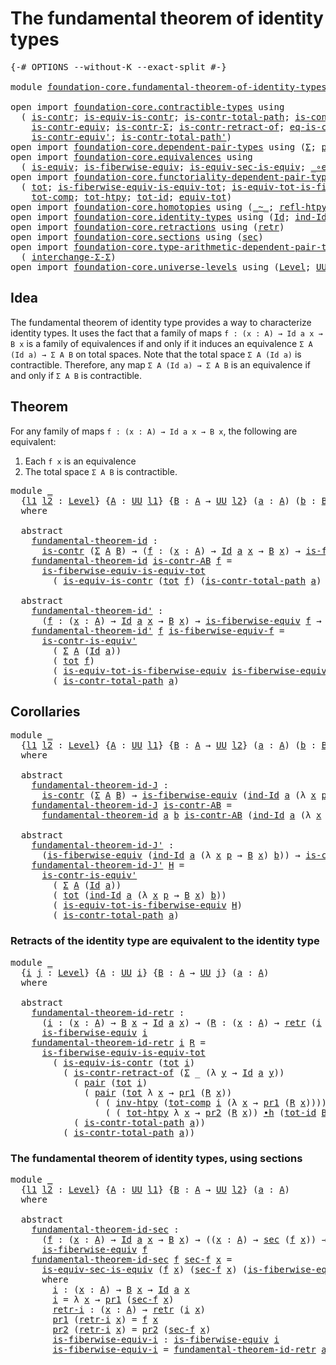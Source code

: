 # The fundamental theorem of identity types

<pre class="Agda"><a id="54" class="Symbol">{-#</a> <a id="58" class="Keyword">OPTIONS</a> <a id="66" class="Pragma">--without-K</a> <a id="78" class="Pragma">--exact-split</a> <a id="92" class="Symbol">#-}</a>

<a id="97" class="Keyword">module</a> <a id="104" href="foundation-core.fundamental-theorem-of-identity-types.html" class="Module">foundation-core.fundamental-theorem-of-identity-types</a> <a id="158" class="Keyword">where</a>

<a id="165" class="Keyword">open</a> <a id="170" class="Keyword">import</a> <a id="177" href="foundation-core.contractible-types.html" class="Module">foundation-core.contractible-types</a> <a id="212" class="Keyword">using</a>
  <a id="220" class="Symbol">(</a> <a id="222" href="foundation-core.contractible-types.html#992" class="Function">is-contr</a><a id="230" class="Symbol">;</a> <a id="232" href="foundation-core.contractible-types.html#4040" class="Function">is-equiv-is-contr</a><a id="249" class="Symbol">;</a> <a id="251" href="foundation-core.contractible-types.html#2037" class="Function">is-contr-total-path</a><a id="270" class="Symbol">;</a> <a id="272" href="foundation-core.contractible-types.html#3528" class="Function">is-contr-is-equiv&#39;</a><a id="290" class="Symbol">;</a>
    <a id="296" href="foundation-core.contractible-types.html#3297" class="Function">is-contr-equiv</a><a id="310" class="Symbol">;</a> <a id="312" href="foundation-core.contractible-types.html#6252" class="Function">is-contr-Σ</a><a id="322" class="Symbol">;</a> <a id="324" href="foundation-core.contractible-types.html#2619" class="Function">is-contr-retract-of</a><a id="343" class="Symbol">;</a> <a id="345" href="foundation-core.contractible-types.html#1299" class="Function">eq-is-contr</a><a id="356" class="Symbol">;</a>
    <a id="362" href="foundation-core.contractible-types.html#3806" class="Function">is-contr-equiv&#39;</a><a id="377" class="Symbol">;</a> <a id="379" href="foundation-core.contractible-types.html#2256" class="Function">is-contr-total-path&#39;</a><a id="399" class="Symbol">)</a>
<a id="401" class="Keyword">open</a> <a id="406" class="Keyword">import</a> <a id="413" href="foundation-core.dependent-pair-types.html" class="Module">foundation-core.dependent-pair-types</a> <a id="450" class="Keyword">using</a> <a id="456" class="Symbol">(</a><a id="457" href="foundation-core.dependent-pair-types.html#502" class="Record">Σ</a><a id="458" class="Symbol">;</a> <a id="460" href="foundation-core.dependent-pair-types.html#575" class="InductiveConstructor">pair</a><a id="464" class="Symbol">;</a> <a id="466" href="foundation-core.dependent-pair-types.html#592" class="Field">pr1</a><a id="469" class="Symbol">;</a> <a id="471" href="foundation-core.dependent-pair-types.html#604" class="Field">pr2</a><a id="474" class="Symbol">)</a>
<a id="476" class="Keyword">open</a> <a id="481" class="Keyword">import</a> <a id="488" href="foundation-core.equivalences.html" class="Module">foundation-core.equivalences</a> <a id="517" class="Keyword">using</a>
  <a id="525" class="Symbol">(</a> <a id="527" href="foundation-core.equivalences.html#1542" class="Function">is-equiv</a><a id="535" class="Symbol">;</a> <a id="537" href="foundation-core.equivalences.html#2081" class="Function">is-fiberwise-equiv</a><a id="555" class="Symbol">;</a> <a id="557" href="foundation-core.equivalences.html#12333" class="Function">is-equiv-sec-is-equiv</a><a id="578" class="Symbol">;</a> <a id="580" href="foundation-core.equivalences.html#7855" class="Function Operator">_∘e_</a><a id="584" class="Symbol">)</a>
<a id="586" class="Keyword">open</a> <a id="591" class="Keyword">import</a> <a id="598" href="foundation-core.functoriality-dependent-pair-types.html" class="Module">foundation-core.functoriality-dependent-pair-types</a> <a id="649" class="Keyword">using</a>
  <a id="657" class="Symbol">(</a> <a id="659" href="foundation-core.functoriality-dependent-pair-types.html#1881" class="Function">tot</a><a id="662" class="Symbol">;</a> <a id="664" href="foundation-core.functoriality-dependent-pair-types.html#6256" class="Function">is-fiberwise-equiv-is-equiv-tot</a><a id="695" class="Symbol">;</a> <a id="697" href="foundation-core.functoriality-dependent-pair-types.html#5869" class="Function">is-equiv-tot-is-fiberwise-equiv</a><a id="728" class="Symbol">;</a>
    <a id="734" href="foundation-core.functoriality-dependent-pair-types.html#3213" class="Function">tot-comp</a><a id="742" class="Symbol">;</a> <a id="744" href="foundation-core.functoriality-dependent-pair-types.html#2789" class="Function">tot-htpy</a><a id="752" class="Symbol">;</a> <a id="754" href="foundation-core.functoriality-dependent-pair-types.html#3042" class="Function">tot-id</a><a id="760" class="Symbol">;</a> <a id="762" href="foundation-core.functoriality-dependent-pair-types.html#6804" class="Function">equiv-tot</a><a id="771" class="Symbol">)</a>
<a id="773" class="Keyword">open</a> <a id="778" class="Keyword">import</a> <a id="785" href="foundation-core.homotopies.html" class="Module">foundation-core.homotopies</a> <a id="812" class="Keyword">using</a> <a id="818" class="Symbol">(</a><a id="819" href="foundation-core.homotopies.html#545" class="Function Operator">_~_</a><a id="822" class="Symbol">;</a> <a id="824" href="foundation-core.homotopies.html#710" class="Function">refl-htpy</a><a id="833" class="Symbol">;</a> <a id="835" href="foundation-core.homotopies.html#967" class="Function">inv-htpy</a><a id="843" class="Symbol">;</a> <a id="845" href="foundation-core.homotopies.html#1136" class="Function Operator">_∙h_</a><a id="849" class="Symbol">)</a>
<a id="851" class="Keyword">open</a> <a id="856" class="Keyword">import</a> <a id="863" href="foundation-core.identity-types.html" class="Module">foundation-core.identity-types</a> <a id="894" class="Keyword">using</a> <a id="900" class="Symbol">(</a><a id="901" href="foundation-core.identity-types.html#1754" class="Datatype">Id</a><a id="903" class="Symbol">;</a> <a id="905" href="foundation-core.identity-types.html#2154" class="Function">ind-Id</a><a id="911" class="Symbol">;</a> <a id="913" href="foundation-core.identity-types.html#2716" class="Function">inv</a><a id="916" class="Symbol">;</a> <a id="918" href="foundation-core.identity-types.html#2412" class="Function Operator">_∙_</a><a id="921" class="Symbol">)</a>
<a id="923" class="Keyword">open</a> <a id="928" class="Keyword">import</a> <a id="935" href="foundation-core.retractions.html" class="Module">foundation-core.retractions</a> <a id="963" class="Keyword">using</a> <a id="969" class="Symbol">(</a><a id="970" href="foundation-core.retractions.html#593" class="Function">retr</a><a id="974" class="Symbol">)</a>
<a id="976" class="Keyword">open</a> <a id="981" class="Keyword">import</a> <a id="988" href="foundation-core.sections.html" class="Module">foundation-core.sections</a> <a id="1013" class="Keyword">using</a> <a id="1019" class="Symbol">(</a><a id="1020" href="foundation-core.sections.html#521" class="Function">sec</a><a id="1023" class="Symbol">)</a>
<a id="1025" class="Keyword">open</a> <a id="1030" class="Keyword">import</a> <a id="1037" href="foundation-core.type-arithmetic-dependent-pair-types.html" class="Module">foundation-core.type-arithmetic-dependent-pair-types</a> <a id="1090" class="Keyword">using</a>
  <a id="1098" class="Symbol">(</a> <a id="1100" href="foundation-core.type-arithmetic-dependent-pair-types.html#8847" class="Function">interchange-Σ-Σ</a><a id="1115" class="Symbol">)</a>
<a id="1117" class="Keyword">open</a> <a id="1122" class="Keyword">import</a> <a id="1129" href="foundation-core.universe-levels.html" class="Module">foundation-core.universe-levels</a> <a id="1161" class="Keyword">using</a> <a id="1167" class="Symbol">(</a><a id="1168" href="Agda.Primitive.html#597" class="Postulate">Level</a><a id="1173" class="Symbol">;</a> <a id="1175" href="foundation-core.universe-levels.html#222" class="Primitive">UU</a><a id="1177" class="Symbol">)</a>
</pre>
## Idea

The fundamental theorem of identity type provides a way to characterize identity types. It uses the fact that a family of maps `f : (x : A) → Id a x → B x` is a family of equivalences if and only if it induces an equivalence `Σ A (Id a) → Σ A B` on total spaces. Note that the total space `Σ A (Id a)` is contractible. Therefore, any map `Σ A (Id a) → Σ A B` is an equivalence if and only if `Σ A B` is contractible.

## Theorem

For any family of maps `f : (x : A) → Id a x → B x`, the following are equivalent:
1. Each `f x` is an equivalence
2. The total space `Σ A B` is contractible.

<pre class="Agda"><a id="1791" class="Keyword">module</a> <a id="1798" href="foundation-core.fundamental-theorem-of-identity-types.html#1798" class="Module">_</a>
  <a id="1802" class="Symbol">{</a><a id="1803" href="foundation-core.fundamental-theorem-of-identity-types.html#1803" class="Bound">l1</a> <a id="1806" href="foundation-core.fundamental-theorem-of-identity-types.html#1806" class="Bound">l2</a> <a id="1809" class="Symbol">:</a> <a id="1811" href="Agda.Primitive.html#597" class="Postulate">Level</a><a id="1816" class="Symbol">}</a> <a id="1818" class="Symbol">{</a><a id="1819" href="foundation-core.fundamental-theorem-of-identity-types.html#1819" class="Bound">A</a> <a id="1821" class="Symbol">:</a> <a id="1823" href="foundation-core.universe-levels.html#222" class="Primitive">UU</a> <a id="1826" href="foundation-core.fundamental-theorem-of-identity-types.html#1803" class="Bound">l1</a><a id="1828" class="Symbol">}</a> <a id="1830" class="Symbol">{</a><a id="1831" href="foundation-core.fundamental-theorem-of-identity-types.html#1831" class="Bound">B</a> <a id="1833" class="Symbol">:</a> <a id="1835" href="foundation-core.fundamental-theorem-of-identity-types.html#1819" class="Bound">A</a> <a id="1837" class="Symbol">→</a> <a id="1839" href="foundation-core.universe-levels.html#222" class="Primitive">UU</a> <a id="1842" href="foundation-core.fundamental-theorem-of-identity-types.html#1806" class="Bound">l2</a><a id="1844" class="Symbol">}</a> <a id="1846" class="Symbol">(</a><a id="1847" href="foundation-core.fundamental-theorem-of-identity-types.html#1847" class="Bound">a</a> <a id="1849" class="Symbol">:</a> <a id="1851" href="foundation-core.fundamental-theorem-of-identity-types.html#1819" class="Bound">A</a><a id="1852" class="Symbol">)</a> <a id="1854" class="Symbol">(</a><a id="1855" href="foundation-core.fundamental-theorem-of-identity-types.html#1855" class="Bound">b</a> <a id="1857" class="Symbol">:</a> <a id="1859" href="foundation-core.fundamental-theorem-of-identity-types.html#1831" class="Bound">B</a> <a id="1861" href="foundation-core.fundamental-theorem-of-identity-types.html#1847" class="Bound">a</a><a id="1862" class="Symbol">)</a>
  <a id="1866" class="Keyword">where</a>

  <a id="1875" class="Keyword">abstract</a>
    <a id="1888" href="foundation-core.fundamental-theorem-of-identity-types.html#1888" class="Function">fundamental-theorem-id</a> <a id="1911" class="Symbol">:</a>
      <a id="1919" href="foundation-core.contractible-types.html#992" class="Function">is-contr</a> <a id="1928" class="Symbol">(</a><a id="1929" href="foundation-core.dependent-pair-types.html#502" class="Record">Σ</a> <a id="1931" href="foundation-core.fundamental-theorem-of-identity-types.html#1819" class="Bound">A</a> <a id="1933" href="foundation-core.fundamental-theorem-of-identity-types.html#1831" class="Bound">B</a><a id="1934" class="Symbol">)</a> <a id="1936" class="Symbol">→</a> <a id="1938" class="Symbol">(</a><a id="1939" href="foundation-core.fundamental-theorem-of-identity-types.html#1939" class="Bound">f</a> <a id="1941" class="Symbol">:</a> <a id="1943" class="Symbol">(</a><a id="1944" href="foundation-core.fundamental-theorem-of-identity-types.html#1944" class="Bound">x</a> <a id="1946" class="Symbol">:</a> <a id="1948" href="foundation-core.fundamental-theorem-of-identity-types.html#1819" class="Bound">A</a><a id="1949" class="Symbol">)</a> <a id="1951" class="Symbol">→</a> <a id="1953" href="foundation-core.identity-types.html#1754" class="Datatype">Id</a> <a id="1956" href="foundation-core.fundamental-theorem-of-identity-types.html#1847" class="Bound">a</a> <a id="1958" href="foundation-core.fundamental-theorem-of-identity-types.html#1944" class="Bound">x</a> <a id="1960" class="Symbol">→</a> <a id="1962" href="foundation-core.fundamental-theorem-of-identity-types.html#1831" class="Bound">B</a> <a id="1964" href="foundation-core.fundamental-theorem-of-identity-types.html#1944" class="Bound">x</a><a id="1965" class="Symbol">)</a> <a id="1967" class="Symbol">→</a> <a id="1969" href="foundation-core.equivalences.html#2081" class="Function">is-fiberwise-equiv</a> <a id="1988" href="foundation-core.fundamental-theorem-of-identity-types.html#1939" class="Bound">f</a>
    <a id="1994" href="foundation-core.fundamental-theorem-of-identity-types.html#1888" class="Function">fundamental-theorem-id</a> <a id="2017" href="foundation-core.fundamental-theorem-of-identity-types.html#2017" class="Bound">is-contr-AB</a> <a id="2029" href="foundation-core.fundamental-theorem-of-identity-types.html#2029" class="Bound">f</a> <a id="2031" class="Symbol">=</a>
      <a id="2039" href="foundation-core.functoriality-dependent-pair-types.html#6256" class="Function">is-fiberwise-equiv-is-equiv-tot</a>
        <a id="2079" class="Symbol">(</a> <a id="2081" href="foundation-core.contractible-types.html#4040" class="Function">is-equiv-is-contr</a> <a id="2099" class="Symbol">(</a><a id="2100" href="foundation-core.functoriality-dependent-pair-types.html#1881" class="Function">tot</a> <a id="2104" href="foundation-core.fundamental-theorem-of-identity-types.html#2029" class="Bound">f</a><a id="2105" class="Symbol">)</a> <a id="2107" class="Symbol">(</a><a id="2108" href="foundation-core.contractible-types.html#2037" class="Function">is-contr-total-path</a> <a id="2128" href="foundation-core.fundamental-theorem-of-identity-types.html#1847" class="Bound">a</a><a id="2129" class="Symbol">)</a> <a id="2131" href="foundation-core.fundamental-theorem-of-identity-types.html#2017" class="Bound">is-contr-AB</a><a id="2142" class="Symbol">)</a>

  <a id="2147" class="Keyword">abstract</a>
    <a id="2160" href="foundation-core.fundamental-theorem-of-identity-types.html#2160" class="Function">fundamental-theorem-id&#39;</a> <a id="2184" class="Symbol">:</a>
      <a id="2192" class="Symbol">(</a><a id="2193" href="foundation-core.fundamental-theorem-of-identity-types.html#2193" class="Bound">f</a> <a id="2195" class="Symbol">:</a> <a id="2197" class="Symbol">(</a><a id="2198" href="foundation-core.fundamental-theorem-of-identity-types.html#2198" class="Bound">x</a> <a id="2200" class="Symbol">:</a> <a id="2202" href="foundation-core.fundamental-theorem-of-identity-types.html#1819" class="Bound">A</a><a id="2203" class="Symbol">)</a> <a id="2205" class="Symbol">→</a> <a id="2207" href="foundation-core.identity-types.html#1754" class="Datatype">Id</a> <a id="2210" href="foundation-core.fundamental-theorem-of-identity-types.html#1847" class="Bound">a</a> <a id="2212" href="foundation-core.fundamental-theorem-of-identity-types.html#2198" class="Bound">x</a> <a id="2214" class="Symbol">→</a> <a id="2216" href="foundation-core.fundamental-theorem-of-identity-types.html#1831" class="Bound">B</a> <a id="2218" href="foundation-core.fundamental-theorem-of-identity-types.html#2198" class="Bound">x</a><a id="2219" class="Symbol">)</a> <a id="2221" class="Symbol">→</a> <a id="2223" href="foundation-core.equivalences.html#2081" class="Function">is-fiberwise-equiv</a> <a id="2242" href="foundation-core.fundamental-theorem-of-identity-types.html#2193" class="Bound">f</a> <a id="2244" class="Symbol">→</a> <a id="2246" href="foundation-core.contractible-types.html#992" class="Function">is-contr</a> <a id="2255" class="Symbol">(</a><a id="2256" href="foundation-core.dependent-pair-types.html#502" class="Record">Σ</a> <a id="2258" href="foundation-core.fundamental-theorem-of-identity-types.html#1819" class="Bound">A</a> <a id="2260" href="foundation-core.fundamental-theorem-of-identity-types.html#1831" class="Bound">B</a><a id="2261" class="Symbol">)</a>
    <a id="2267" href="foundation-core.fundamental-theorem-of-identity-types.html#2160" class="Function">fundamental-theorem-id&#39;</a> <a id="2291" href="foundation-core.fundamental-theorem-of-identity-types.html#2291" class="Bound">f</a> <a id="2293" href="foundation-core.fundamental-theorem-of-identity-types.html#2293" class="Bound">is-fiberwise-equiv-f</a> <a id="2314" class="Symbol">=</a>
      <a id="2322" href="foundation-core.contractible-types.html#3528" class="Function">is-contr-is-equiv&#39;</a>
        <a id="2349" class="Symbol">(</a> <a id="2351" href="foundation-core.dependent-pair-types.html#502" class="Record">Σ</a> <a id="2353" href="foundation-core.fundamental-theorem-of-identity-types.html#1819" class="Bound">A</a> <a id="2355" class="Symbol">(</a><a id="2356" href="foundation-core.identity-types.html#1754" class="Datatype">Id</a> <a id="2359" href="foundation-core.fundamental-theorem-of-identity-types.html#1847" class="Bound">a</a><a id="2360" class="Symbol">))</a>
        <a id="2371" class="Symbol">(</a> <a id="2373" href="foundation-core.functoriality-dependent-pair-types.html#1881" class="Function">tot</a> <a id="2377" href="foundation-core.fundamental-theorem-of-identity-types.html#2291" class="Bound">f</a><a id="2378" class="Symbol">)</a>
        <a id="2388" class="Symbol">(</a> <a id="2390" href="foundation-core.functoriality-dependent-pair-types.html#5869" class="Function">is-equiv-tot-is-fiberwise-equiv</a> <a id="2422" href="foundation-core.fundamental-theorem-of-identity-types.html#2293" class="Bound">is-fiberwise-equiv-f</a><a id="2442" class="Symbol">)</a>
        <a id="2452" class="Symbol">(</a> <a id="2454" href="foundation-core.contractible-types.html#2037" class="Function">is-contr-total-path</a> <a id="2474" href="foundation-core.fundamental-theorem-of-identity-types.html#1847" class="Bound">a</a><a id="2475" class="Symbol">)</a>
</pre>
## Corollaries

<pre class="Agda"><a id="2506" class="Keyword">module</a> <a id="2513" href="foundation-core.fundamental-theorem-of-identity-types.html#2513" class="Module">_</a>
  <a id="2517" class="Symbol">{</a><a id="2518" href="foundation-core.fundamental-theorem-of-identity-types.html#2518" class="Bound">l1</a> <a id="2521" href="foundation-core.fundamental-theorem-of-identity-types.html#2521" class="Bound">l2</a> <a id="2524" class="Symbol">:</a> <a id="2526" href="Agda.Primitive.html#597" class="Postulate">Level</a><a id="2531" class="Symbol">}</a> <a id="2533" class="Symbol">{</a><a id="2534" href="foundation-core.fundamental-theorem-of-identity-types.html#2534" class="Bound">A</a> <a id="2536" class="Symbol">:</a> <a id="2538" href="foundation-core.universe-levels.html#222" class="Primitive">UU</a> <a id="2541" href="foundation-core.fundamental-theorem-of-identity-types.html#2518" class="Bound">l1</a><a id="2543" class="Symbol">}</a> <a id="2545" class="Symbol">{</a><a id="2546" href="foundation-core.fundamental-theorem-of-identity-types.html#2546" class="Bound">B</a> <a id="2548" class="Symbol">:</a> <a id="2550" href="foundation-core.fundamental-theorem-of-identity-types.html#2534" class="Bound">A</a> <a id="2552" class="Symbol">→</a> <a id="2554" href="foundation-core.universe-levels.html#222" class="Primitive">UU</a> <a id="2557" href="foundation-core.fundamental-theorem-of-identity-types.html#2521" class="Bound">l2</a><a id="2559" class="Symbol">}</a> <a id="2561" class="Symbol">(</a><a id="2562" href="foundation-core.fundamental-theorem-of-identity-types.html#2562" class="Bound">a</a> <a id="2564" class="Symbol">:</a> <a id="2566" href="foundation-core.fundamental-theorem-of-identity-types.html#2534" class="Bound">A</a><a id="2567" class="Symbol">)</a> <a id="2569" class="Symbol">(</a><a id="2570" href="foundation-core.fundamental-theorem-of-identity-types.html#2570" class="Bound">b</a> <a id="2572" class="Symbol">:</a> <a id="2574" href="foundation-core.fundamental-theorem-of-identity-types.html#2546" class="Bound">B</a> <a id="2576" href="foundation-core.fundamental-theorem-of-identity-types.html#2562" class="Bound">a</a><a id="2577" class="Symbol">)</a>
  <a id="2581" class="Keyword">where</a>
  
  <a id="2592" class="Keyword">abstract</a> 
    <a id="2606" href="foundation-core.fundamental-theorem-of-identity-types.html#2606" class="Function">fundamental-theorem-id-J</a> <a id="2631" class="Symbol">:</a>
      <a id="2639" href="foundation-core.contractible-types.html#992" class="Function">is-contr</a> <a id="2648" class="Symbol">(</a><a id="2649" href="foundation-core.dependent-pair-types.html#502" class="Record">Σ</a> <a id="2651" href="foundation-core.fundamental-theorem-of-identity-types.html#2534" class="Bound">A</a> <a id="2653" href="foundation-core.fundamental-theorem-of-identity-types.html#2546" class="Bound">B</a><a id="2654" class="Symbol">)</a> <a id="2656" class="Symbol">→</a> <a id="2658" href="foundation-core.equivalences.html#2081" class="Function">is-fiberwise-equiv</a> <a id="2677" class="Symbol">(</a><a id="2678" href="foundation-core.identity-types.html#2154" class="Function">ind-Id</a> <a id="2685" href="foundation-core.fundamental-theorem-of-identity-types.html#2562" class="Bound">a</a> <a id="2687" class="Symbol">(λ</a> <a id="2690" href="foundation-core.fundamental-theorem-of-identity-types.html#2690" class="Bound">x</a> <a id="2692" href="foundation-core.fundamental-theorem-of-identity-types.html#2692" class="Bound">p</a> <a id="2694" class="Symbol">→</a> <a id="2696" href="foundation-core.fundamental-theorem-of-identity-types.html#2546" class="Bound">B</a> <a id="2698" href="foundation-core.fundamental-theorem-of-identity-types.html#2690" class="Bound">x</a><a id="2699" class="Symbol">)</a> <a id="2701" href="foundation-core.fundamental-theorem-of-identity-types.html#2570" class="Bound">b</a><a id="2702" class="Symbol">)</a>
    <a id="2708" href="foundation-core.fundamental-theorem-of-identity-types.html#2606" class="Function">fundamental-theorem-id-J</a> <a id="2733" href="foundation-core.fundamental-theorem-of-identity-types.html#2733" class="Bound">is-contr-AB</a> <a id="2745" class="Symbol">=</a>
      <a id="2753" href="foundation-core.fundamental-theorem-of-identity-types.html#1888" class="Function">fundamental-theorem-id</a> <a id="2776" href="foundation-core.fundamental-theorem-of-identity-types.html#2562" class="Bound">a</a> <a id="2778" href="foundation-core.fundamental-theorem-of-identity-types.html#2570" class="Bound">b</a> <a id="2780" href="foundation-core.fundamental-theorem-of-identity-types.html#2733" class="Bound">is-contr-AB</a> <a id="2792" class="Symbol">(</a><a id="2793" href="foundation-core.identity-types.html#2154" class="Function">ind-Id</a> <a id="2800" href="foundation-core.fundamental-theorem-of-identity-types.html#2562" class="Bound">a</a> <a id="2802" class="Symbol">(λ</a> <a id="2805" href="foundation-core.fundamental-theorem-of-identity-types.html#2805" class="Bound">x</a> <a id="2807" href="foundation-core.fundamental-theorem-of-identity-types.html#2807" class="Bound">p</a> <a id="2809" class="Symbol">→</a> <a id="2811" href="foundation-core.fundamental-theorem-of-identity-types.html#2546" class="Bound">B</a> <a id="2813" href="foundation-core.fundamental-theorem-of-identity-types.html#2805" class="Bound">x</a><a id="2814" class="Symbol">)</a> <a id="2816" href="foundation-core.fundamental-theorem-of-identity-types.html#2570" class="Bound">b</a><a id="2817" class="Symbol">)</a>

  <a id="2822" class="Keyword">abstract</a>
    <a id="2835" href="foundation-core.fundamental-theorem-of-identity-types.html#2835" class="Function">fundamental-theorem-id-J&#39;</a> <a id="2861" class="Symbol">:</a>
      <a id="2869" class="Symbol">(</a><a id="2870" href="foundation-core.equivalences.html#2081" class="Function">is-fiberwise-equiv</a> <a id="2889" class="Symbol">(</a><a id="2890" href="foundation-core.identity-types.html#2154" class="Function">ind-Id</a> <a id="2897" href="foundation-core.fundamental-theorem-of-identity-types.html#2562" class="Bound">a</a> <a id="2899" class="Symbol">(λ</a> <a id="2902" href="foundation-core.fundamental-theorem-of-identity-types.html#2902" class="Bound">x</a> <a id="2904" href="foundation-core.fundamental-theorem-of-identity-types.html#2904" class="Bound">p</a> <a id="2906" class="Symbol">→</a> <a id="2908" href="foundation-core.fundamental-theorem-of-identity-types.html#2546" class="Bound">B</a> <a id="2910" href="foundation-core.fundamental-theorem-of-identity-types.html#2902" class="Bound">x</a><a id="2911" class="Symbol">)</a> <a id="2913" href="foundation-core.fundamental-theorem-of-identity-types.html#2570" class="Bound">b</a><a id="2914" class="Symbol">))</a> <a id="2917" class="Symbol">→</a> <a id="2919" href="foundation-core.contractible-types.html#992" class="Function">is-contr</a> <a id="2928" class="Symbol">(</a><a id="2929" href="foundation-core.dependent-pair-types.html#502" class="Record">Σ</a> <a id="2931" href="foundation-core.fundamental-theorem-of-identity-types.html#2534" class="Bound">A</a> <a id="2933" href="foundation-core.fundamental-theorem-of-identity-types.html#2546" class="Bound">B</a><a id="2934" class="Symbol">)</a>
    <a id="2940" href="foundation-core.fundamental-theorem-of-identity-types.html#2835" class="Function">fundamental-theorem-id-J&#39;</a> <a id="2966" href="foundation-core.fundamental-theorem-of-identity-types.html#2966" class="Bound">H</a> <a id="2968" class="Symbol">=</a>
      <a id="2976" href="foundation-core.contractible-types.html#3528" class="Function">is-contr-is-equiv&#39;</a>
        <a id="3003" class="Symbol">(</a> <a id="3005" href="foundation-core.dependent-pair-types.html#502" class="Record">Σ</a> <a id="3007" href="foundation-core.fundamental-theorem-of-identity-types.html#2534" class="Bound">A</a> <a id="3009" class="Symbol">(</a><a id="3010" href="foundation-core.identity-types.html#1754" class="Datatype">Id</a> <a id="3013" href="foundation-core.fundamental-theorem-of-identity-types.html#2562" class="Bound">a</a><a id="3014" class="Symbol">))</a>
        <a id="3025" class="Symbol">(</a> <a id="3027" href="foundation-core.functoriality-dependent-pair-types.html#1881" class="Function">tot</a> <a id="3031" class="Symbol">(</a><a id="3032" href="foundation-core.identity-types.html#2154" class="Function">ind-Id</a> <a id="3039" href="foundation-core.fundamental-theorem-of-identity-types.html#2562" class="Bound">a</a> <a id="3041" class="Symbol">(λ</a> <a id="3044" href="foundation-core.fundamental-theorem-of-identity-types.html#3044" class="Bound">x</a> <a id="3046" href="foundation-core.fundamental-theorem-of-identity-types.html#3046" class="Bound">p</a> <a id="3048" class="Symbol">→</a> <a id="3050" href="foundation-core.fundamental-theorem-of-identity-types.html#2546" class="Bound">B</a> <a id="3052" href="foundation-core.fundamental-theorem-of-identity-types.html#3044" class="Bound">x</a><a id="3053" class="Symbol">)</a> <a id="3055" href="foundation-core.fundamental-theorem-of-identity-types.html#2570" class="Bound">b</a><a id="3056" class="Symbol">))</a>
        <a id="3067" class="Symbol">(</a> <a id="3069" href="foundation-core.functoriality-dependent-pair-types.html#5869" class="Function">is-equiv-tot-is-fiberwise-equiv</a> <a id="3101" href="foundation-core.fundamental-theorem-of-identity-types.html#2966" class="Bound">H</a><a id="3102" class="Symbol">)</a>
        <a id="3112" class="Symbol">(</a> <a id="3114" href="foundation-core.contractible-types.html#2037" class="Function">is-contr-total-path</a> <a id="3134" href="foundation-core.fundamental-theorem-of-identity-types.html#2562" class="Bound">a</a><a id="3135" class="Symbol">)</a>
</pre>
### Retracts of the identity type are equivalent to the identity type

<pre class="Agda"><a id="3221" class="Keyword">module</a> <a id="3228" href="foundation-core.fundamental-theorem-of-identity-types.html#3228" class="Module">_</a>
  <a id="3232" class="Symbol">{</a><a id="3233" href="foundation-core.fundamental-theorem-of-identity-types.html#3233" class="Bound">i</a> <a id="3235" href="foundation-core.fundamental-theorem-of-identity-types.html#3235" class="Bound">j</a> <a id="3237" class="Symbol">:</a> <a id="3239" href="Agda.Primitive.html#597" class="Postulate">Level</a><a id="3244" class="Symbol">}</a> <a id="3246" class="Symbol">{</a><a id="3247" href="foundation-core.fundamental-theorem-of-identity-types.html#3247" class="Bound">A</a> <a id="3249" class="Symbol">:</a> <a id="3251" href="foundation-core.universe-levels.html#222" class="Primitive">UU</a> <a id="3254" href="foundation-core.fundamental-theorem-of-identity-types.html#3233" class="Bound">i</a><a id="3255" class="Symbol">}</a> <a id="3257" class="Symbol">{</a><a id="3258" href="foundation-core.fundamental-theorem-of-identity-types.html#3258" class="Bound">B</a> <a id="3260" class="Symbol">:</a> <a id="3262" href="foundation-core.fundamental-theorem-of-identity-types.html#3247" class="Bound">A</a> <a id="3264" class="Symbol">→</a> <a id="3266" href="foundation-core.universe-levels.html#222" class="Primitive">UU</a> <a id="3269" href="foundation-core.fundamental-theorem-of-identity-types.html#3235" class="Bound">j</a><a id="3270" class="Symbol">}</a> <a id="3272" class="Symbol">(</a><a id="3273" href="foundation-core.fundamental-theorem-of-identity-types.html#3273" class="Bound">a</a> <a id="3275" class="Symbol">:</a> <a id="3277" href="foundation-core.fundamental-theorem-of-identity-types.html#3247" class="Bound">A</a><a id="3278" class="Symbol">)</a>
  <a id="3282" class="Keyword">where</a>

  <a id="3291" class="Keyword">abstract</a>
    <a id="3304" href="foundation-core.fundamental-theorem-of-identity-types.html#3304" class="Function">fundamental-theorem-id-retr</a> <a id="3332" class="Symbol">:</a>
      <a id="3340" class="Symbol">(</a><a id="3341" href="foundation-core.fundamental-theorem-of-identity-types.html#3341" class="Bound">i</a> <a id="3343" class="Symbol">:</a> <a id="3345" class="Symbol">(</a><a id="3346" href="foundation-core.fundamental-theorem-of-identity-types.html#3346" class="Bound">x</a> <a id="3348" class="Symbol">:</a> <a id="3350" href="foundation-core.fundamental-theorem-of-identity-types.html#3247" class="Bound">A</a><a id="3351" class="Symbol">)</a> <a id="3353" class="Symbol">→</a> <a id="3355" href="foundation-core.fundamental-theorem-of-identity-types.html#3258" class="Bound">B</a> <a id="3357" href="foundation-core.fundamental-theorem-of-identity-types.html#3346" class="Bound">x</a> <a id="3359" class="Symbol">→</a> <a id="3361" href="foundation-core.identity-types.html#1754" class="Datatype">Id</a> <a id="3364" href="foundation-core.fundamental-theorem-of-identity-types.html#3273" class="Bound">a</a> <a id="3366" href="foundation-core.fundamental-theorem-of-identity-types.html#3346" class="Bound">x</a><a id="3367" class="Symbol">)</a> <a id="3369" class="Symbol">→</a> <a id="3371" class="Symbol">(</a><a id="3372" href="foundation-core.fundamental-theorem-of-identity-types.html#3372" class="Bound">R</a> <a id="3374" class="Symbol">:</a> <a id="3376" class="Symbol">(</a><a id="3377" href="foundation-core.fundamental-theorem-of-identity-types.html#3377" class="Bound">x</a> <a id="3379" class="Symbol">:</a> <a id="3381" href="foundation-core.fundamental-theorem-of-identity-types.html#3247" class="Bound">A</a><a id="3382" class="Symbol">)</a> <a id="3384" class="Symbol">→</a> <a id="3386" href="foundation-core.retractions.html#593" class="Function">retr</a> <a id="3391" class="Symbol">(</a><a id="3392" href="foundation-core.fundamental-theorem-of-identity-types.html#3341" class="Bound">i</a> <a id="3394" href="foundation-core.fundamental-theorem-of-identity-types.html#3377" class="Bound">x</a><a id="3395" class="Symbol">))</a> <a id="3398" class="Symbol">→</a>
      <a id="3406" href="foundation-core.equivalences.html#2081" class="Function">is-fiberwise-equiv</a> <a id="3425" href="foundation-core.fundamental-theorem-of-identity-types.html#3341" class="Bound">i</a>
    <a id="3431" href="foundation-core.fundamental-theorem-of-identity-types.html#3304" class="Function">fundamental-theorem-id-retr</a> <a id="3459" href="foundation-core.fundamental-theorem-of-identity-types.html#3459" class="Bound">i</a> <a id="3461" href="foundation-core.fundamental-theorem-of-identity-types.html#3461" class="Bound">R</a> <a id="3463" class="Symbol">=</a>
      <a id="3471" href="foundation-core.functoriality-dependent-pair-types.html#6256" class="Function">is-fiberwise-equiv-is-equiv-tot</a>
        <a id="3511" class="Symbol">(</a> <a id="3513" href="foundation-core.contractible-types.html#4040" class="Function">is-equiv-is-contr</a> <a id="3531" class="Symbol">(</a><a id="3532" href="foundation-core.functoriality-dependent-pair-types.html#1881" class="Function">tot</a> <a id="3536" href="foundation-core.fundamental-theorem-of-identity-types.html#3459" class="Bound">i</a><a id="3537" class="Symbol">)</a>
          <a id="3549" class="Symbol">(</a> <a id="3551" href="foundation-core.contractible-types.html#2619" class="Function">is-contr-retract-of</a> <a id="3571" class="Symbol">(</a><a id="3572" href="foundation-core.dependent-pair-types.html#502" class="Record">Σ</a> <a id="3574" class="Symbol">_</a> <a id="3576" class="Symbol">(λ</a> <a id="3579" href="foundation-core.fundamental-theorem-of-identity-types.html#3579" class="Bound">y</a> <a id="3581" class="Symbol">→</a> <a id="3583" href="foundation-core.identity-types.html#1754" class="Datatype">Id</a> <a id="3586" href="foundation-core.fundamental-theorem-of-identity-types.html#3273" class="Bound">a</a> <a id="3588" href="foundation-core.fundamental-theorem-of-identity-types.html#3579" class="Bound">y</a><a id="3589" class="Symbol">))</a>
            <a id="3604" class="Symbol">(</a> <a id="3606" href="foundation-core.dependent-pair-types.html#575" class="InductiveConstructor">pair</a> <a id="3611" class="Symbol">(</a><a id="3612" href="foundation-core.functoriality-dependent-pair-types.html#1881" class="Function">tot</a> <a id="3616" href="foundation-core.fundamental-theorem-of-identity-types.html#3459" class="Bound">i</a><a id="3617" class="Symbol">)</a>
              <a id="3633" class="Symbol">(</a> <a id="3635" href="foundation-core.dependent-pair-types.html#575" class="InductiveConstructor">pair</a> <a id="3640" class="Symbol">(</a><a id="3641" href="foundation-core.functoriality-dependent-pair-types.html#1881" class="Function">tot</a> <a id="3645" class="Symbol">λ</a> <a id="3647" href="foundation-core.fundamental-theorem-of-identity-types.html#3647" class="Bound">x</a> <a id="3649" class="Symbol">→</a> <a id="3651" href="foundation-core.dependent-pair-types.html#592" class="Field">pr1</a> <a id="3655" class="Symbol">(</a><a id="3656" href="foundation-core.fundamental-theorem-of-identity-types.html#3461" class="Bound">R</a> <a id="3658" href="foundation-core.fundamental-theorem-of-identity-types.html#3647" class="Bound">x</a><a id="3659" class="Symbol">))</a>
                <a id="3678" class="Symbol">(</a> <a id="3680" class="Symbol">(</a> <a id="3682" href="foundation-core.homotopies.html#967" class="Function">inv-htpy</a> <a id="3691" class="Symbol">(</a><a id="3692" href="foundation-core.functoriality-dependent-pair-types.html#3213" class="Function">tot-comp</a> <a id="3701" href="foundation-core.fundamental-theorem-of-identity-types.html#3459" class="Bound">i</a> <a id="3703" class="Symbol">(λ</a> <a id="3706" href="foundation-core.fundamental-theorem-of-identity-types.html#3706" class="Bound">x</a> <a id="3708" class="Symbol">→</a> <a id="3710" href="foundation-core.dependent-pair-types.html#592" class="Field">pr1</a> <a id="3714" class="Symbol">(</a><a id="3715" href="foundation-core.fundamental-theorem-of-identity-types.html#3461" class="Bound">R</a> <a id="3717" href="foundation-core.fundamental-theorem-of-identity-types.html#3706" class="Bound">x</a><a id="3718" class="Symbol">))))</a> <a id="3723" href="foundation-core.homotopies.html#1136" class="Function Operator">∙h</a>
                  <a id="3744" class="Symbol">(</a> <a id="3746" class="Symbol">(</a> <a id="3748" href="foundation-core.functoriality-dependent-pair-types.html#2789" class="Function">tot-htpy</a> <a id="3757" class="Symbol">λ</a> <a id="3759" href="foundation-core.fundamental-theorem-of-identity-types.html#3759" class="Bound">x</a> <a id="3761" class="Symbol">→</a> <a id="3763" href="foundation-core.dependent-pair-types.html#604" class="Field">pr2</a> <a id="3767" class="Symbol">(</a><a id="3768" href="foundation-core.fundamental-theorem-of-identity-types.html#3461" class="Bound">R</a> <a id="3770" href="foundation-core.fundamental-theorem-of-identity-types.html#3759" class="Bound">x</a><a id="3771" class="Symbol">))</a> <a id="3774" href="foundation-core.homotopies.html#1136" class="Function Operator">∙h</a> <a id="3777" class="Symbol">(</a><a id="3778" href="foundation-core.functoriality-dependent-pair-types.html#3042" class="Function">tot-id</a> <a id="3785" href="foundation-core.fundamental-theorem-of-identity-types.html#3258" class="Bound">B</a><a id="3786" class="Symbol">)))))</a>
            <a id="3804" class="Symbol">(</a> <a id="3806" href="foundation-core.contractible-types.html#2037" class="Function">is-contr-total-path</a> <a id="3826" href="foundation-core.fundamental-theorem-of-identity-types.html#3273" class="Bound">a</a><a id="3827" class="Symbol">))</a>
          <a id="3840" class="Symbol">(</a> <a id="3842" href="foundation-core.contractible-types.html#2037" class="Function">is-contr-total-path</a> <a id="3862" href="foundation-core.fundamental-theorem-of-identity-types.html#3273" class="Bound">a</a><a id="3863" class="Symbol">))</a>
</pre>
### The fundamental theorem of identity types, using sections

<pre class="Agda"><a id="3942" class="Keyword">module</a> <a id="3949" href="foundation-core.fundamental-theorem-of-identity-types.html#3949" class="Module">_</a>
  <a id="3953" class="Symbol">{</a><a id="3954" href="foundation-core.fundamental-theorem-of-identity-types.html#3954" class="Bound">l1</a> <a id="3957" href="foundation-core.fundamental-theorem-of-identity-types.html#3957" class="Bound">l2</a> <a id="3960" class="Symbol">:</a> <a id="3962" href="Agda.Primitive.html#597" class="Postulate">Level</a><a id="3967" class="Symbol">}</a> <a id="3969" class="Symbol">{</a><a id="3970" href="foundation-core.fundamental-theorem-of-identity-types.html#3970" class="Bound">A</a> <a id="3972" class="Symbol">:</a> <a id="3974" href="foundation-core.universe-levels.html#222" class="Primitive">UU</a> <a id="3977" href="foundation-core.fundamental-theorem-of-identity-types.html#3954" class="Bound">l1</a><a id="3979" class="Symbol">}</a> <a id="3981" class="Symbol">{</a><a id="3982" href="foundation-core.fundamental-theorem-of-identity-types.html#3982" class="Bound">B</a> <a id="3984" class="Symbol">:</a> <a id="3986" href="foundation-core.fundamental-theorem-of-identity-types.html#3970" class="Bound">A</a> <a id="3988" class="Symbol">→</a> <a id="3990" href="foundation-core.universe-levels.html#222" class="Primitive">UU</a> <a id="3993" href="foundation-core.fundamental-theorem-of-identity-types.html#3957" class="Bound">l2</a><a id="3995" class="Symbol">}</a> <a id="3997" class="Symbol">(</a><a id="3998" href="foundation-core.fundamental-theorem-of-identity-types.html#3998" class="Bound">a</a> <a id="4000" class="Symbol">:</a> <a id="4002" href="foundation-core.fundamental-theorem-of-identity-types.html#3970" class="Bound">A</a><a id="4003" class="Symbol">)</a>
  <a id="4007" class="Keyword">where</a>

  <a id="4016" class="Keyword">abstract</a>
    <a id="4029" href="foundation-core.fundamental-theorem-of-identity-types.html#4029" class="Function">fundamental-theorem-id-sec</a> <a id="4056" class="Symbol">:</a>
      <a id="4064" class="Symbol">(</a><a id="4065" href="foundation-core.fundamental-theorem-of-identity-types.html#4065" class="Bound">f</a> <a id="4067" class="Symbol">:</a> <a id="4069" class="Symbol">(</a><a id="4070" href="foundation-core.fundamental-theorem-of-identity-types.html#4070" class="Bound">x</a> <a id="4072" class="Symbol">:</a> <a id="4074" href="foundation-core.fundamental-theorem-of-identity-types.html#3970" class="Bound">A</a><a id="4075" class="Symbol">)</a> <a id="4077" class="Symbol">→</a> <a id="4079" href="foundation-core.identity-types.html#1754" class="Datatype">Id</a> <a id="4082" href="foundation-core.fundamental-theorem-of-identity-types.html#3998" class="Bound">a</a> <a id="4084" href="foundation-core.fundamental-theorem-of-identity-types.html#4070" class="Bound">x</a> <a id="4086" class="Symbol">→</a> <a id="4088" href="foundation-core.fundamental-theorem-of-identity-types.html#3982" class="Bound">B</a> <a id="4090" href="foundation-core.fundamental-theorem-of-identity-types.html#4070" class="Bound">x</a><a id="4091" class="Symbol">)</a> <a id="4093" class="Symbol">→</a> <a id="4095" class="Symbol">((</a><a id="4097" href="foundation-core.fundamental-theorem-of-identity-types.html#4097" class="Bound">x</a> <a id="4099" class="Symbol">:</a> <a id="4101" href="foundation-core.fundamental-theorem-of-identity-types.html#3970" class="Bound">A</a><a id="4102" class="Symbol">)</a> <a id="4104" class="Symbol">→</a> <a id="4106" href="foundation-core.sections.html#521" class="Function">sec</a> <a id="4110" class="Symbol">(</a><a id="4111" href="foundation-core.fundamental-theorem-of-identity-types.html#4065" class="Bound">f</a> <a id="4113" href="foundation-core.fundamental-theorem-of-identity-types.html#4097" class="Bound">x</a><a id="4114" class="Symbol">))</a> <a id="4117" class="Symbol">→</a>
      <a id="4125" href="foundation-core.equivalences.html#2081" class="Function">is-fiberwise-equiv</a> <a id="4144" href="foundation-core.fundamental-theorem-of-identity-types.html#4065" class="Bound">f</a>
    <a id="4150" href="foundation-core.fundamental-theorem-of-identity-types.html#4029" class="Function">fundamental-theorem-id-sec</a> <a id="4177" href="foundation-core.fundamental-theorem-of-identity-types.html#4177" class="Bound">f</a> <a id="4179" href="foundation-core.fundamental-theorem-of-identity-types.html#4179" class="Bound">sec-f</a> <a id="4185" href="foundation-core.fundamental-theorem-of-identity-types.html#4185" class="Bound">x</a> <a id="4187" class="Symbol">=</a>
      <a id="4195" href="foundation-core.equivalences.html#12333" class="Function">is-equiv-sec-is-equiv</a> <a id="4217" class="Symbol">(</a><a id="4218" href="foundation-core.fundamental-theorem-of-identity-types.html#4177" class="Bound">f</a> <a id="4220" href="foundation-core.fundamental-theorem-of-identity-types.html#4185" class="Bound">x</a><a id="4221" class="Symbol">)</a> <a id="4223" class="Symbol">(</a><a id="4224" href="foundation-core.fundamental-theorem-of-identity-types.html#4179" class="Bound">sec-f</a> <a id="4230" href="foundation-core.fundamental-theorem-of-identity-types.html#4185" class="Bound">x</a><a id="4231" class="Symbol">)</a> <a id="4233" class="Symbol">(</a><a id="4234" href="foundation-core.fundamental-theorem-of-identity-types.html#4451" class="Function">is-fiberwise-equiv-i</a> <a id="4255" href="foundation-core.fundamental-theorem-of-identity-types.html#4185" class="Bound">x</a><a id="4256" class="Symbol">)</a>
      <a id="4264" class="Keyword">where</a>
        <a id="4278" href="foundation-core.fundamental-theorem-of-identity-types.html#4278" class="Function">i</a> <a id="4280" class="Symbol">:</a> <a id="4282" class="Symbol">(</a><a id="4283" href="foundation-core.fundamental-theorem-of-identity-types.html#4283" class="Bound">x</a> <a id="4285" class="Symbol">:</a> <a id="4287" href="foundation-core.fundamental-theorem-of-identity-types.html#3970" class="Bound">A</a><a id="4288" class="Symbol">)</a> <a id="4290" class="Symbol">→</a> <a id="4292" href="foundation-core.fundamental-theorem-of-identity-types.html#3982" class="Bound">B</a> <a id="4294" href="foundation-core.fundamental-theorem-of-identity-types.html#4283" class="Bound">x</a> <a id="4296" class="Symbol">→</a> <a id="4298" href="foundation-core.identity-types.html#1754" class="Datatype">Id</a> <a id="4301" href="foundation-core.fundamental-theorem-of-identity-types.html#3998" class="Bound">a</a> <a id="4303" href="foundation-core.fundamental-theorem-of-identity-types.html#4283" class="Bound">x</a>
        <a id="4313" href="foundation-core.fundamental-theorem-of-identity-types.html#4278" class="Function">i</a> <a id="4315" class="Symbol">=</a> <a id="4317" class="Symbol">λ</a> <a id="4319" href="foundation-core.fundamental-theorem-of-identity-types.html#4319" class="Bound">x</a> <a id="4321" class="Symbol">→</a> <a id="4323" href="foundation-core.dependent-pair-types.html#592" class="Field">pr1</a> <a id="4327" class="Symbol">(</a><a id="4328" href="foundation-core.fundamental-theorem-of-identity-types.html#4179" class="Bound">sec-f</a> <a id="4334" href="foundation-core.fundamental-theorem-of-identity-types.html#4319" class="Bound">x</a><a id="4335" class="Symbol">)</a>
        <a id="4345" href="foundation-core.fundamental-theorem-of-identity-types.html#4345" class="Function">retr-i</a> <a id="4352" class="Symbol">:</a> <a id="4354" class="Symbol">(</a><a id="4355" href="foundation-core.fundamental-theorem-of-identity-types.html#4355" class="Bound">x</a> <a id="4357" class="Symbol">:</a> <a id="4359" href="foundation-core.fundamental-theorem-of-identity-types.html#3970" class="Bound">A</a><a id="4360" class="Symbol">)</a> <a id="4362" class="Symbol">→</a> <a id="4364" href="foundation-core.retractions.html#593" class="Function">retr</a> <a id="4369" class="Symbol">(</a><a id="4370" href="foundation-core.fundamental-theorem-of-identity-types.html#4278" class="Function">i</a> <a id="4372" href="foundation-core.fundamental-theorem-of-identity-types.html#4355" class="Bound">x</a><a id="4373" class="Symbol">)</a>
        <a id="4383" href="foundation-core.dependent-pair-types.html#592" class="Field">pr1</a> <a id="4387" class="Symbol">(</a><a id="4388" href="foundation-core.fundamental-theorem-of-identity-types.html#4345" class="Function">retr-i</a> <a id="4395" href="foundation-core.fundamental-theorem-of-identity-types.html#4395" class="Bound">x</a><a id="4396" class="Symbol">)</a> <a id="4398" class="Symbol">=</a> <a id="4400" href="foundation-core.fundamental-theorem-of-identity-types.html#4177" class="Bound">f</a> <a id="4402" href="foundation-core.fundamental-theorem-of-identity-types.html#4395" class="Bound">x</a>
        <a id="4412" href="foundation-core.dependent-pair-types.html#604" class="Field">pr2</a> <a id="4416" class="Symbol">(</a><a id="4417" href="foundation-core.fundamental-theorem-of-identity-types.html#4345" class="Function">retr-i</a> <a id="4424" href="foundation-core.fundamental-theorem-of-identity-types.html#4424" class="Bound">x</a><a id="4425" class="Symbol">)</a> <a id="4427" class="Symbol">=</a> <a id="4429" href="foundation-core.dependent-pair-types.html#604" class="Field">pr2</a> <a id="4433" class="Symbol">(</a><a id="4434" href="foundation-core.fundamental-theorem-of-identity-types.html#4179" class="Bound">sec-f</a> <a id="4440" href="foundation-core.fundamental-theorem-of-identity-types.html#4424" class="Bound">x</a><a id="4441" class="Symbol">)</a>
        <a id="4451" href="foundation-core.fundamental-theorem-of-identity-types.html#4451" class="Function">is-fiberwise-equiv-i</a> <a id="4472" class="Symbol">:</a> <a id="4474" href="foundation-core.equivalences.html#2081" class="Function">is-fiberwise-equiv</a> <a id="4493" href="foundation-core.fundamental-theorem-of-identity-types.html#4278" class="Function">i</a>
        <a id="4503" href="foundation-core.fundamental-theorem-of-identity-types.html#4451" class="Function">is-fiberwise-equiv-i</a> <a id="4524" class="Symbol">=</a> <a id="4526" href="foundation-core.fundamental-theorem-of-identity-types.html#3304" class="Function">fundamental-theorem-id-retr</a> <a id="4554" href="foundation-core.fundamental-theorem-of-identity-types.html#3998" class="Bound">a</a> <a id="4556" href="foundation-core.fundamental-theorem-of-identity-types.html#4278" class="Function">i</a> <a id="4558" href="foundation-core.fundamental-theorem-of-identity-types.html#4345" class="Function">retr-i</a>
</pre>